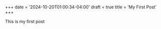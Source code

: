+++
date = '2024-10-20T01:00:34-04:00'
draft = true
title = 'My First Post'
+++

This is my first post
